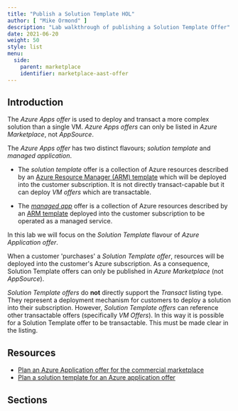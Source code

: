```yaml
---
title: "Publish a Solution Template HOL"
author: [ "Mike Ormond" ]
description: "Lab walkthrough of publishing a Solution Template Offer"
date: 2021-06-20
weight: 50
style: list
menu:
  side:
    parent: marketplace
    identifier: marketplace-aast-offer
---
```


## Introduction

The *Azure Apps offer* is used to deploy and transact a more complex solution than a single VM. *Azure Apps offers* can only be listed in *Azure Marketplace*, not *AppSource*.

The *Azure Apps offer* has two distinct flavours; *solution template* and *managed application*.

* The *solution template* offer is a collection of Azure resources described by an [Azure Resource Manager (ARM) template](https://docs.microsoft.com/azure/azure-resource-manager/templates/overview) which will be deployed into the customer subscription. It is not directly transact-capable but it can deploy *VM offers* which are transactable.

* The *[managed app](https://docs.microsoft.com/azure/azure-resource-manager/managed-applications/overview)* offer is a collection of Azure resources described by an [ARM template](https://docs.microsoft.com/azure/azure-resource-manager/templates/overview) deployed into the customer subscription to be operated as a managed service.

In this lab we will focus on the *Solution Template* flavour of *Azure Application offer*.

When a customer 'purchases' a *Solution Template offer*, resources will be deployed into the customer's Azure subscription. As a consequence, Solution Template offers can only be published in *Azure Marketplace* (not *AppSource*).

*Solution Template offers* do **not** directly support the *Transact* listing type. They represent a deployment mechanism for customers to deploy a solution into their subscription. However, *Solution Template offers* can reference other transactable offers (specifically *VM Offers*). In this way it is possible for a Solution Template offer to be transactable. This must be made clear in the listing.

## Resources

* [Plan an Azure Application offer for the commercial marketplace](https://docs.microsoft.com/azure/marketplace/plan-azure-application-offer)
* [Plan a solution template for an Azure application offer](https://docs.microsoft.com/azure/marketplace/plan-azure-app-solution-template)

## Sections
